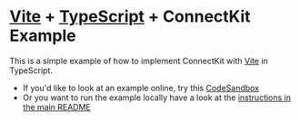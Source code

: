 # [Vite](https://vitejs.dev/) + [TypeScript](https://www.typescriptlang.org/) + ConnectKit Example

This is a simple example of how to implement ConnectKit with [Vite](https://vitejs.dev/) in TypeScript.

- If you'd like to look at an example online, try this [CodeSandbox](https://codesandbox.io/s/4jtssh?file=/README.md)
- Or you want to run the example locally have a look at the [instructions in the main README](https://github.com/family/connectkit/blob/main/README.md#running-examples-locally)
